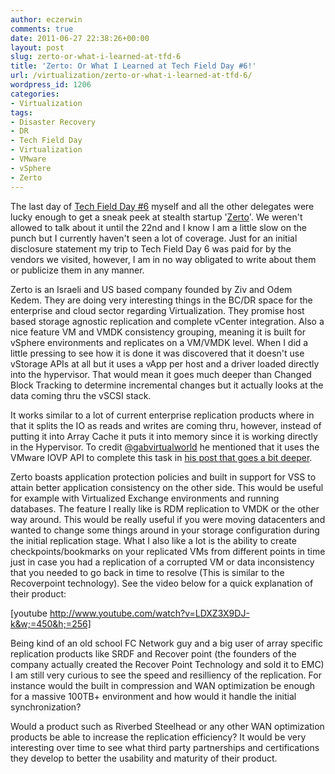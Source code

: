 ```yaml
---
author: eczerwin
comments: true
date: 2011-06-27 22:38:26+00:00
layout: post
slug: zerto-or-what-i-learned-at-tfd-6
title: 'Zerto: Or What I Learned at Tech Field Day #6!'
url: /virtualization/zerto-or-what-i-learned-at-tfd-6/
wordpress_id: 1206
categories:
- Virtualization
tags:
- Disaster Recovery
- DR
- Tech Field Day
- Virtualization
- VMware
- vSphere
- Zerto
---
```


The last day of [Tech Field Day #6](http://techfieldday.com/2011/tfd6/) myself and all the other delegates were lucky enough to get a sneak peek at stealth startup '[Zerto](http://zerto.com)'. We weren't allowed to talk about it until the 22nd and I know I am a little slow on the punch but I currently haven't seen a lot of coverage.  Just for an initial disclosure statement my trip to Tech Field Day 6 was paid for by the vendors we visited, however, I am in no way obligated to write about them or publicize them in any manner.

Zerto is an Israeli and US based company founded by Ziv and Odem Kedem. They are doing very interesting things in the BC/DR space for the enterprise and cloud sector regarding Virtualization.  They promise host based storage agnostic replication and complete vCenter integration.  Also a nice feature VM and VMDK consistency grouping, meaning it is built for vSphere environments and replicates on a VM/VMDK level. When I did a little pressing to see how it is done it was discovered that it doesn't use vStorage APIs at all but it uses a vApp per host and a driver loaded directly into the hypervisor. That would mean it goes much deeper than Changed Block Tracking to determine incremental changes but it actually looks at the data coming thru the vSCSI stack.

It works similar to a lot of current enterprise replication products where in that it splits the IO as reads and writes are coming thru, however, instead of putting it into Array Cache it puts it into memory since it is working directly in the Hypervisor. To credit [@gabvirtualworld](http://twitter.com/@gabvirtualworld) he mentioned that it uses the VMware IOVP API to complete this task in [his post that goes a bit deeper](http://www.gabesvirtualworld.com/zerto-replication-and-disaster-recovery-the-easy-way/).

Zerto boasts application protection policies and built in support for VSS to attain better application consistency on the other side. This would be useful for example with Virtualized Exchange environments and running databases. The feature I really like is RDM replication to VMDK or the other way around.  This would be really useful if you were moving datacenters and wanted to change some things around in your storage configuration during the initial replication stage.  What I also like a lot is the ability to create checkpoints/bookmarks on your replicated VMs from different points in time just in case you had a replication of a corrupted VM or data inconsistency that you needed to go back in time to resolve (This is similar to the Recoverpoint technology).  See the video below for a quick explanation of their product:

[youtube http://www.youtube.com/watch?v=LDXZ3X9DJ-k&w;=450&h;=256]


Being kind of an old school FC Network guy and a big user of array specific replication products like SRDF and Recover point (the founders of the company actually created the Recover Point Technology and sold it to EMC) I am still very curious to see the speed and resilliency of the replication.  For instance would the built in compression and WAN optimization be enough for a massive 100TB+ environment and how would it handle the initial synchronization?

Would a product such as Riverbed Steelhead or any other WAN optimization products be able to increase the replication efficiency?  It would be very interesting over time to see what third party partnerships and certifications they develop to better the usability and maturity of their product.
